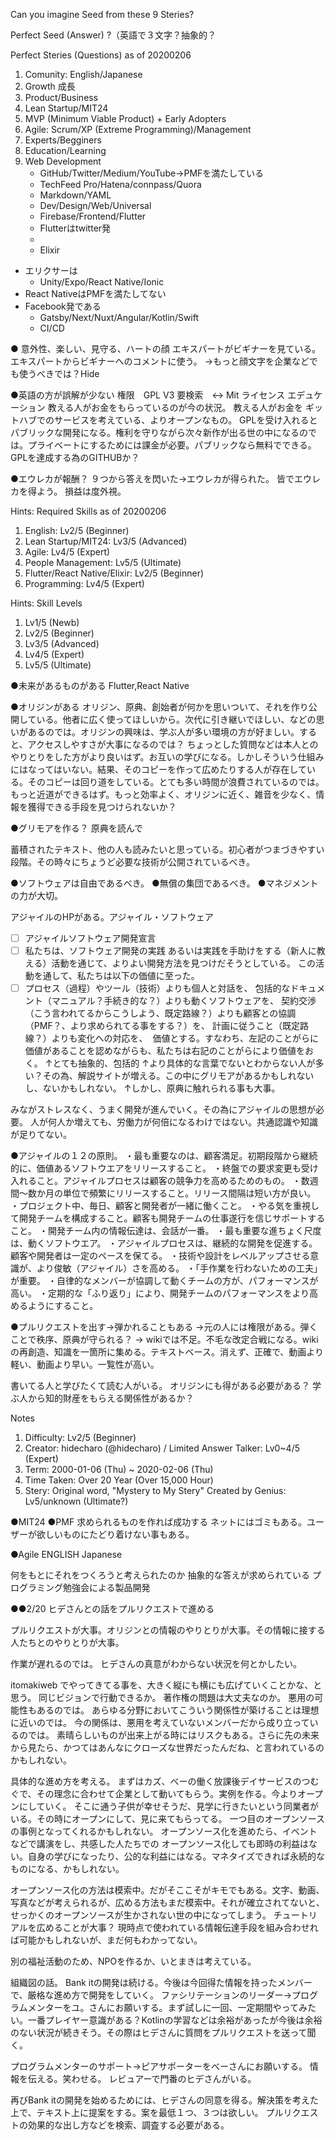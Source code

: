 
Can you imagine Seed from these 9 Steries?



Perfect Seed (Answer)
?（英語で３文字？抽象的？

Perfect Steries (Questions) as of 20200206
1. Comunity: English/Japanese
2. Growth 成長
3. Product/Business
4. Lean Startup/MIT24
5. MVP (Minimum Viable Product) + Early Adopters
6. Agile: Scrum/XP (Extreme Programming)/Management
7. Experts/Begginers
8. Education/Learning
9. Web Development
    * GitHub/Twitter/Medium/YouTube→PMFを満たしている
    * TechFeed Pro/Hatena/connpass/Quora
    * Markdown/YAML
    * Dev/Design/Web/Universal
    * Firebase/Frontend/Flutter
    * Flutterはtwitter発
    * 
    * Elixir
* エリクサーは
    * Unity/Expo/React Native/Ionic
* React NativeはPMFを満たしてない
* Facebook発である
    * Gatsby/Next/Nuxt/Angular/Kotlin/Swift
    * CI/CD


●
意外性、楽しい、見守る、ハートの顔
エキスパートがビギナーを見ている。
エキスパートからビギナーへのコメントに使う。
→もっと顔文字を企業などでも使うべきでは？Hide


●英語の方が誤解が少ない
権限　GPL V3 要検索　↔️ Mit
ライセンス
エデュケーション
教える人がお金をもらっているのが今の状況。
教える人がお金を
ギットハブでのサービスを考えている、よりオープンなもの。
GPLを受け入れるとパブリックな開発になる。権利を守りながら次々新作が出る世の中になるのでは。プライベートにするためには課金が必要。パブリックなら無料でできる。
GPLを達成する為のGITHUBか？


●エウレカが報酬？
９つから答えを閃いた→エウレカが得られた。
皆でエウレカを得よう。
損益は度外視。

Hints: Required Skills as of 20200206
1. English: Lv2/5 (Beginner)
2. Lean Startup/MIT24: Lv3/5 (Advanced)
3. Agile: Lv4/5 (Expert)
4. People Management: Lv5/5 (Ultimate)
5. Flutter/React Native/Elixir: Lv2/5 (Beginner)
6. Programming: Lv4/5 (Expert)

Hints: Skill Levels
1. Lv1/5 (Newb)
2. Lv2/5 (Beginner)
3. Lv3/5 (Advanced)
4. Lv4/5 (Expert)
5. Lv5/5 (Ultimate)


●未来があるものがある
Flutter,React Native


●オリジンがある
オリジン、原典、創始者が何かを思いついて、それを作り公開している。他者に広く使ってほしいから。次代に引き継いでほしい、などの思いがあるのでは。オリジンの興味は、学ぶ人が多い環境の方が好ましい。すると、アクセスしやすさが大事になるのでは？
ちょっとした質問などは本人とのやりとりをした方がより良いはず。お互いの学びになる。しかしそういう仕組みにはなってはいない。結果、そのコピーを作って広めたりする人が存在している。そのコピーは回り道をしている。とても多い時間が浪費されているのでは。もっと近道ができるはず。もっと効率よく、オリジンに近く、雑音を少なく、情報を獲得できる手段を見つけられないか？


●グリモアを作る？
原典を読んで

蓄積されたテキスト、他の人も読みたいと思っている。初心者がつまづきやすい段階。その時々にちょうど必要な技術が公開されているべき。


●ソフトウェアは自由であるべき。
●無償の集団であるべき。
●マネジメントの力が大切。

アジャイルのHPがある。アジャイル・ソフトウェア
- [ ] アジャイルソフトウェア開発宣言
- [ ] 私たちは、ソフトウェア開発の実践 あるいは実践を手助けをする（新人に教える）活動を通じて、よりよい開発方法を見つけだそうとしている。 この活動を通して、私たちは以下の価値に至った。
- [ ] プロセス（過程）やツール（技術）よりも個人と対話を、 包括的なドキュメント（マニュアル？手続き的な？）よりも動くソフトウェアを、 契約交渉（こう言われてるからこうしよう、既定路線？）よりも顧客との協調（PMF？、より求められてる事をする？）を、 計画に従うこと（既定路線？）よりも変化への対応を、 
価値とする。すなわち、左記のことがらに価値があることを認めながらも、私たちは右記のことがらにより価値をおく。
↑とても抽象的、包括的
↑より具体的な言葉でないとわからない人が多い？その為、解説サイトが増える。この中にグリモアがあるかもしれないし、ないかもしれない。
↑しかし、原典に触れられる事も大事。

みながストレスなく、うまく開発が進んでいく。その為にアジャイルの思想が必要。
人が何人か増えても、労働力が何倍になるわけではない。共通認識や知識が足りてない。


●アジャイルの１２の原則。
・最も重要なのは、顧客満足。初期段階から継続的に、価値あるソフトウエアをリリースすること。
・終盤での要求変更も受け入れること。アジャイルプロセスは顧客の競争力を高めるためのもの。
・数週間～数か月の単位で頻繁にリリースすること。リリース間隔は短い方が良い。
・プロジェクト中、毎日、顧客と開発者が一緒に働くこと。
・やる気を重視して開発チームを構成すること。顧客も開発チームの仕事遂行を信じサポートすること。
・開発チーム内の情報伝達は、会話が一番。
・最も重要な進ちょく尺度は、動くソフトウエア。
・アジャイルプロセスは、継続的な開発を促進する。顧客や開発者は一定のペースを保てる。
・技術や設計をレベルアップさせる意識が、より俊敏（アジャイル）さを高める。
・「手作業を行わないための工夫」が重要。
・自律的なメンバーが協調して動くチームの方が、パフォーマンスが高い。
・定期的な「ふり返り」により、開発チームのパフォーマンスをより高めるようにすること。


●プルリクエストを出す→弾かれることもある
→元の人には権限がある。弾くことで秩序、原典が守られる？
→ wikiでは不足。不毛な改定合戦になる。wikiの再創造、知識を一箇所に集める。テキストベース。消えず、正確で、動画より軽い、動画より早い。一覧性が高い。

書いてる人と学びたくて読む人がいる。
オリジンにも得がある必要がある？
学ぶ人から知的財産をもらえる関係性があるか？


Notes
1. Difficulty: Lv2/5 (Beginner)
2. Creator: hidecharo (@hidecharo) / Limited Answer Talker: Lv0~4/5 (Expert)
3. Term: 2000-01-06 (Thu) ~ 2020-02-06 (Thu)
4. Time Taken: Over 20 Year (Over 15,000 Hour)
5. Stery: Original word, "Mystery to My Stery" Created by Genius: Lv5/unknown (Ultimate?)

●MIT24
●PMF
求められるものを作れば成功する
ネットにはゴミもある。ユーザーが欲しいものにたどり着けない事もある。


●Agile
ENGLISH
Japanese

何をもとにそれをつくろうと考えられたのか
抽象的な答えが求められている
プログラミング勉強会による製品開発


●●2/20
ヒデさんとの話をプルリクエストで進める

プルリクエストが大事。オリジンとの情報のやりとりが大事。その情報に接する人たちとのやりとりが大事。

作業が遅れるのでは。
ヒデさんの真意がわからない状況を何とかしたい。

itomakiweb でやってきてる事を、大きく縦にも横にも広げていくことかな、と思う。
同じビジョンで行動できるか。
著作権の問題は大丈夫なのか。
悪用の可能性もあるのでは。
あらゆる分野においてこういう関係性が築けることは理想に近いのでは。
今の関係は、悪用を考えていないメンバーだから成り立っているのでは。
素晴らしいものが出来上がる時にはリスクもある。さらに先の未来から見たら、かつてはあんなにクローズな世界だったんだね、と言われているのかもしれない。

具体的な進め方を考える。
まずはカズ、べーの働く放課後デイサービスのつむぐで、その理念に合わせて企業として動いてもらう。実例を作る。今よりオープンにしていく。
そこに通う子供が幸せそうだ、見学に行きたいという同業者がいる。その時にオープンにして、見に来てもらってる。
一つ目のオープンソースの事例となってくれるかもしれない。
オープンソース化を進めたら、イベントなどで講演をし、共感した人たちでの
オープンソース化しても即時の利益はない。自身の学びになったり、公的な利益にはなる。マネタイズできれば永続的なものになる、かもしれない。

オープンソース化の方法は模索中。だがそここそがキモでもある。文字、動画、写真などが考えられるが、広める方法もまだ模索中。それが確立されてないと、せっかくのオープンソースが生かされない世の中になってしまう。
チュートリアルを広めることが大事？
現時点で使われている情報伝達手段を組み合わせれば可能かもしれないが、まだ何もわかってない。

別の福祉活動のため、NPOを作るか、いとまきは考えている。

組織図の話。
Bank itの開発は続ける。今後は今回得た情報を持ったメンバーで、厳格な進め方で開発をしていく。
ファシリテーションのリーダー→プログラムメンターをユ。さんにお願いする。まず試しに一回、一定期間やってみたい。一番プレイヤー意識がある？Kotlinの学習などは余裕があったが今後は余裕のない状況が続きそう。その際はヒデさんに質問をプルリクエストを送って聞く。

プログラムメンターのサポート→ピアサポーターをべーさんにお願いする。
情報を伝える。笑わせる。
レビュアーで門番のヒデさんがいる。

再びBank itの開発を始めるためには、ヒデさんの同意を得る。解決策を考えた上で、テキスト上に提案をする。案を最低１つ、３つは欲しい。
プルリクエストの効果的な出し方などを検索、調査する必要がある。
